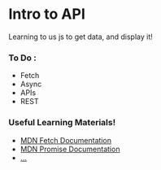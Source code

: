 # Intro to API
Learning to us js to get data, and display it!


### To Do :
* Fetch
* Async
* APIs
* REST

### Useful Learning Materials!
- [MDN Fetch Documentation](https://developer.mozilla.org/en-US/docs/Web/API/Fetch_API)
- [MDN Promise Documentation](https://developer.mozilla.org/en-US/docs/Web/JavaScript/Reference/Global_Objects/Promise)
- [...]()
